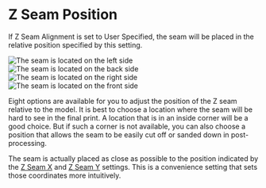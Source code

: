 Z Seam Position
====
If Z Seam Alignment is set to User Specified, the seam will be placed in the relative position specified by this setting.

![The seam is located on the left side](../images/z_seam_x_left.png)
![The seam is located on the back side](../images/z_seam_y_back.png)
![The seam is located on the right side](../images/z_seam_x_right.png)
![The seam is located on the front side](../images/z_seam_y_front.png)

Eight options are available for you to adjust the position of the Z seam relative to the model. It is best to choose a location where the seam will be hard to see in the final print. A location that is in an inside corner will be a good choice. But if such a corner is not available, you can also choose a position that allows the seam to be easily cut off or sanded down in post-processing.

The seam is actually placed as close as possible to the position indicated by the [Z Seam X](z_seam_x.md) and [Z Seam Y](z_seam_y.md) settings. This is a convenience setting that sets those coordinates more intuitively.
